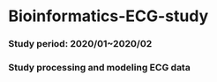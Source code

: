 # Bioinformatics-ECG-study

### Study period: 2020/01~2020/02
### Study processing and modeling ECG data
